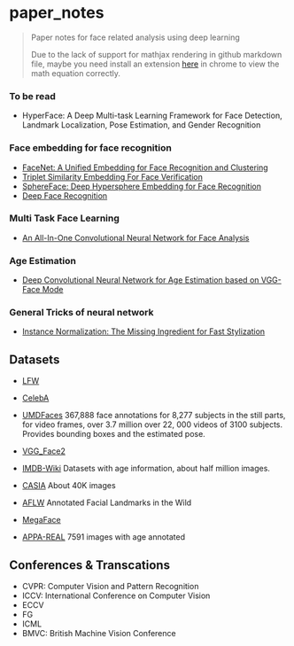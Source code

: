 # paper_notes
> Paper notes for face related analysis using deep learning
>
> Due to the lack of support for mathjax rendering in github markdown file, maybe you need install an extension [here](https://chrome.google.com/webstore/detail/github-with-mathjax/ioemnmodlmafdkllaclgeombjnmnbima) in chrome to view the math equation correctly.

### To be read

- HyperFace: A Deep Multi-task Learning Framework for Face Detection, Landmark Localization, Pose Estimation, and Gender Recognition


### Face embedding for face recognition

- [FaceNet: A Unified Embedding for Face Recognition and Clustering](./papers/FaceNet_A_Unified_Embedding_for_Face_Recognition_and_Clustering.md)
- [Triplet Similarity Embedding For Face Verification](./papers/Triplet_similarity_embedding_for_face_verification.md)
- [SphereFace: Deep Hypersphere Embedding for Face Recognition](./papers/SphereFace_Deep_Hypersphere_Embedding_for_Face_Recognition.md)
- [Deep Face Recognition](./papers/Deep_Face_Recognition.md)

### Multi Task Face Learning

- [An All-In-One Convolutional Neural Network for Face Analysis](./papers/An_ALL-In-One_Convolutional_Neural_network_for_Face_Analysis.md)

### Age Estimation
- [Deep Convolutional Neural Network for Age Estimation based on VGG-Face Mode](./papers/Deep_Convolutioal_Neural_Network_for_Age_Estimation_based_on_VGG-Face_Model.md)

### General Tricks of neural network

- [Instance Normalization: The Missing Ingredient for Fast Stylization](./papers/Instance_Normalization_The_Missing_Ingredient_for_Fast_Stylization.md)

## Datasets

- [LFW](http://vis-www.cs.umass.edu/lfw/)
- [CelebA](http://mmlab.ie.cuhk.edu.hk/projects/CelebA.html)


- [UMDFaces](http://www.umdfaces.io/) 367,888 face annotations for 8,277 subjects in the still parts, for video frames, over 3.7 million over 22, 000 videos of 3100 subjects. Provides bounding boxes and the estimated pose.
- [VGG_Face2](http://www.robots.ox.ac.uk/~vgg/data/vgg_face2/)
- [IMDB-Wiki](https://data.vision.ee.ethz.ch/cvl/rrothe/imdb-wiki/) Datasets with age information, about half million images.
- [CASIA](http://www.cbsr.ia.ac.cn/english/CASIA-WebFace-Database.html) About 40K images
- [AFLW](https://www.tugraz.at/institute/icg/research/team-bischof/lrs/downloads/aflw/) Annotated Facial Landmarks in the Wild
- [MegaFace](http://megaface.cs.washington.edu/)
- [APPA-REAL](http://chalearnlap.cvc.uab.es/dataset/26/description/) 7591 images with age annotated

## Conferences & Transcations
- CVPR: Computer Vision and Pattern Recognition
- ICCV: International Conference on Computer Vision
- ECCV
- FG
- ICML
- BMVC: British Machine Vision Conference